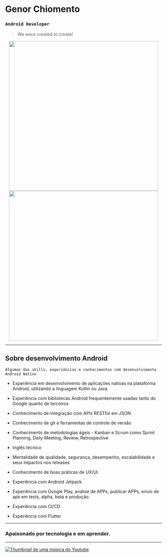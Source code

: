 # Genor Chiomento 

### `Android Developer`

> We were created to create!

<p align="center">
  <img width="480px" src="https://github-readme-stats.vercel.app/api?username=genorchiomento&show_icons=true&theme=radical" />
  <img width="480px" src="https://github-readme-stats.vercel.app/api/top-langs/?username=genorchiomento&hide=html&layout=compact&theme=radical" />
</p>

----

## Sobre desenvolvimento Android

`Algumas das skills, experiências e conhecimentos com desenvolvimento Android Nativo` 

- Experiência em desenvolvimento de aplicações nativas na plataforma Android, utilizando a linguagem Kotlin ou Java

- Experiência com bibliotecas Android frequentemente usadas tanto do Google quanto de terceiros

- Conhecimento de integração com APIs RESTful em JSON

- Conhecimento de git e ferramentas de controle de versão

- Conhecimento de metodologias ágeis - Kanban e Scrum como Sprint Planning, Daily Meeting, Review, Retrospective

- Inglês técnico

- Mentalidade de qualidade, segurança, desempenho, escalabilidade e seus impactos nos releases

- Conhecimento de boas práticas de UX/UI.

- Experiência com Android Jetpack

- Experiência com Google Play, análise de APPs, publicar APPs, envio de apk em tests, alpha, beta e produção.

- Experiência com CI/CD

- Experiência com Flutter

----
### Apaixonado por tecnologia e em aprender.

----

[![Thumbnail de uma música do Youtube](https://i.ytimg.com/vi/Oextk-If8HQ/hqdefault.jpg)](https://www.youtube.com/watch?v=Oextk-If8HQ)
